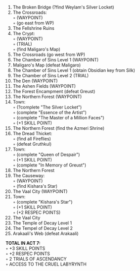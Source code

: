 1. The Broken Bridge (?find Weylam's Silver Locket)  
2. The Crossroads:  
◦ (WAYPOINT)  
◦ (go east from WP)  
3. The Fellshrine Ruins  
4. The Crypt:  
◦ (WAYPOINT)  
◦ (TRIAL)  
◦ (find Maligaro's Map)  
5. The Crossroads (go west from WP)  
6. The Chamber of Sins Level 1 (WAYPOINT)  
7. Maligaro's Map (defeat Maligaro)  
8. The Chamber of Sins Level 1 (obtain Obsidian key from Silk)  
9. The Chamber of Sins Level 2 (TRIAL)  
10. The Den (WAYPOINT)  
11. The Ashen Fields (WAYPOINT)  
12. The Forest Encampment (defeat Greust)  
13. The Northern Forest (WAYPOINT)  
14. Town:  
◦ (?complete "The Silver Locket")  
◦ (complete "Essence of the Artist")  
◦ (complete "The Master of a Million Faces")  
◦ (+1 SKILL POINT)  
15. The Northern Forest (find the Azmeri Shrine)  
16. The Dread Thicket:  
◦ (find all Fireflies)  
◦ (defeat Gruthkul)  
17. Town:  
◦ (complete "Queen of Despair")  
◦ (+1 SKILL POINT)  
◦ (complete "In Memory of Greust")  
18. The Northern Forest  
19. The Causeway:  
◦ (WAYPOINT)  
◦ (find Kishara's Star)  
20. The Vaal City (WAYPOINT)  
21. Town:  
◦ (complete "Kishara's Star")  
◦ (+1 SKILL POINT)  
◦ (+2 RESPEC POINTS)  
22. The Vaal City  
23. The Temple of Decay Level 1  
24. The Tempel of Decay Level 2  
25. Arakaali's Web (defeat Arakaali)  

**TOTAL IN ACT 7:**  
◦ +3 SKILL POINTS  
◦ +2 RESPEC POINTS  
◦ 2 TRIALS OF ASCENDANCY  
◦ ACCESS TO THE CRUEL LABYRYNTH
